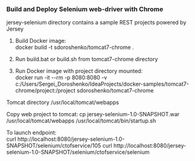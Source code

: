 ### Build and Deploy Selenium web-driver with Chrome
jersey-selenium directory contains a sample REST projects powered by Jersey

1. Build Docker image:  
docker build -t sdoroshenko/tomcat7-chrome .

2. Run build.bat or build.sh from tomcat7-chrome directory

3. Run Docker image with project directory mounted:  
docker run -it --rm -p 8080:8080 -v c:/Users/Sergei_Doroshenko/IdeaProjects/docker-samples/tomcat7-chrome/project:/project sdoroshenko/tomcat7-chrome

Tomcat directory
/usr/local/tomcat/webapps

Copy web project to tomcat:
cp jersey-selenium-1.0-SNAPSHOT.war /usr/local/tomcat/webapps
/usr/local/tomcat/bin/startup.sh

To launch endpoint:  
curl http://localhost:8080/jersey-selenium-1.0-SNAPSHOT/selenium/ctofservice/105
curl http://localhost:8080/jersey-selenium-1.0-SNAPSHOT/selenium/ctofservice/selenium

